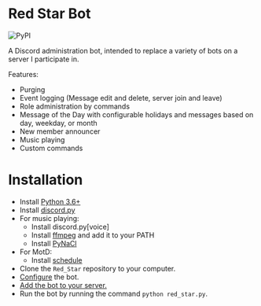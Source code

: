 # Red Star Bot
![PyPI](https://img.shields.io/badge/Python-3.6-blue.svg)

A Discord administration bot, intended to replace a variety of bots on a server I participate in.

Features:
- Purging
- Event logging (Message edit and delete, server join and leave)
- Role administration by commands
- Message of the Day with configurable holidays and messages based on day, weekday, or month
- New member announcer
- Music playing
- Custom commands

# Installation
- Install [Python 3.6+](https://www.python.org/)
- Install [discord.py](https://github.com/Rapptz/discord.py)
- For music playing:
  - Install discord.py[voice]
  - Install [ffmpeg](http://ffmpeg.zeranoe.com/builds/) and add it to your PATH
  - Install [PyNaCl](https://github.com/pyca/pynacl)
- For MotD:
  - Install [schedule](https://github.com/dbader/schedule)
- Clone the `Red_Star` repository to your computer.
- [Configure](https://github.com/medeor413/Red_Star/wiki/Configuring-Red-Star) the bot.
- [Add the bot to your server.](https://github.com/medeor413/Red_Star/wiki/Adding-A-Bot)
- Run the bot by running the command `python red_star.py`.

